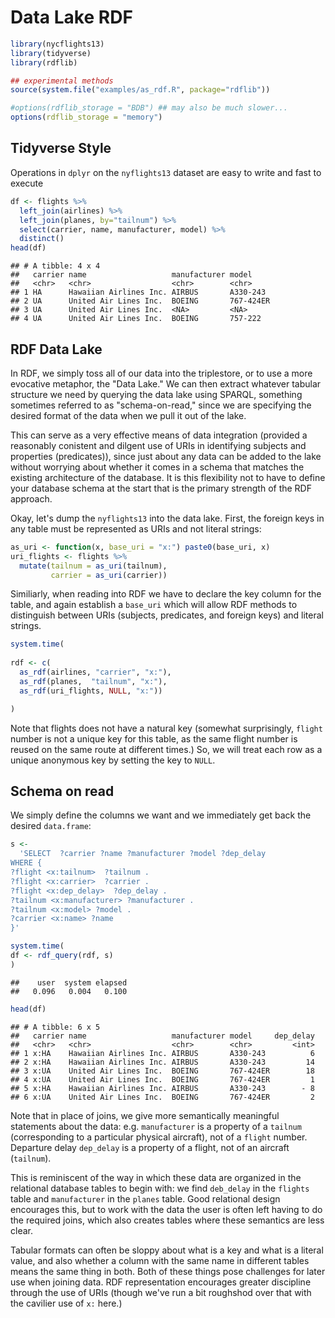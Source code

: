 Data Lake RDF
================

``` r
library(nycflights13)
library(tidyverse)
library(rdflib)

## experimental methods
source(system.file("examples/as_rdf.R", package="rdflib"))
```

``` r
#options(rdflib_storage = "BDB") ## may also be much slower...
options(rdflib_storage = "memory") 
```

Tidyverse Style
---------------

Operations in `dplyr` on the `nyflights13` dataset are easy to write and fast to execute

``` r
df <- flights %>% 
  left_join(airlines) %>%
  left_join(planes, by="tailnum") %>% 
  select(carrier, name, manufacturer, model) %>% 
  distinct()
head(df)
```

    ## # A tibble: 4 x 4
    ##   carrier name                   manufacturer model    
    ##   <chr>   <chr>                  <chr>        <chr>    
    ## 1 HA      Hawaiian Airlines Inc. AIRBUS       A330-243 
    ## 2 UA      United Air Lines Inc.  BOEING       767-424ER
    ## 3 UA      United Air Lines Inc.  <NA>         <NA>     
    ## 4 UA      United Air Lines Inc.  BOEING       757-222

RDF Data Lake
-------------

In RDF, we simply toss all of our data into the triplestore, or to use a more evocative metaphor, the "Data Lake." We can then extract whatever tabular structure we need by querying the data lake using SPARQL, something sometimes referred to as "schema-on-read," since we are specifying the desired format of the data when we pull it out of the lake.

This can serve as a very effective means of data integration (provided a reasonably conistent and dilgent use of URIs in identifying subjects and properties (predicates)), since just about any data can be added to the lake without worrying about whether it comes in a schema that matches the existing architecture of the database. It is this flexibility not to have to define your database schema at the start that is the primary strength of the RDF approach.

Okay, let's dump the `nyflights13` into the data lake. First, the foreign keys in any table must be represented as URIs and not literal strings:

``` r
as_uri <- function(x, base_uri = "x:") paste0(base_uri, x)
uri_flights <- flights %>% 
  mutate(tailnum = as_uri(tailnum),
         carrier = as_uri(carrier))
```

Similiarly, when reading into RDF we have to declare the key column for the table, and again establish a `base_uri` which will allow RDF methods to distinguish between URIs (subjects, predicates, and foreign keys) and literal strings.

``` r
system.time(
  
rdf <- c(
  as_rdf(airlines, "carrier", "x:"),
  as_rdf(planes,  "tailnum", "x:"),
  as_rdf(uri_flights, NULL, "x:"))

)
```

Note that flights does not have a natural key (somewhat surprisingly, `flight` number is not a unique key for this table, as the same flight number is reused on the same route at different times.) So, we will treat each row as a unique anonymous key by setting the key to `NULL`.

Schema on read
--------------

We simply define the columns we want and we immediately get back the desired `data.frame`:

``` r
s <- 
  'SELECT  ?carrier ?name ?manufacturer ?model ?dep_delay
WHERE {
?flight <x:tailnum>  ?tailnum .
?flight <x:carrier>  ?carrier .
?flight <x:dep_delay>  ?dep_delay .
?tailnum <x:manufacturer> ?manufacturer .
?tailnum <x:model> ?model .
?carrier <x:name> ?name
}'

system.time(
df <- rdf_query(rdf, s)
)
```

    ##    user  system elapsed 
    ##   0.096   0.004   0.100

``` r
head(df)
```

    ## # A tibble: 6 x 5
    ##   carrier name                   manufacturer model     dep_delay
    ##   <chr>   <chr>                  <chr>        <chr>         <int>
    ## 1 x:HA    Hawaiian Airlines Inc. AIRBUS       A330-243          6
    ## 2 x:HA    Hawaiian Airlines Inc. AIRBUS       A330-243         14
    ## 3 x:UA    United Air Lines Inc.  BOEING       767-424ER        18
    ## 4 x:UA    United Air Lines Inc.  BOEING       767-424ER         1
    ## 5 x:HA    Hawaiian Airlines Inc. AIRBUS       A330-243        - 8
    ## 6 x:UA    United Air Lines Inc.  BOEING       767-424ER         2

Note that in place of joins, we give more semantically meaningful statements about the data: e.g. `manufacturer` is a property of a `tailnum` (corresponding to a particular physical aircraft), not of a `flight` number. Departure delay `dep_delay` is a property of a flight, not of an aircraft (`tailnum`).

This is reminiscent of the way in which these data are organized in the relational database tables to begin with: we find `deb_delay` in the `flights` table and `manufacturer` in the `planes` table. Good relational design encourages this, but to work with the data the user is often left having to do the required joins, which also creates tables where these semantics are less clear.

Tabular formats can often be sloppy about what is a key and what is a literal value, and also whether a column with the same name in different tables means the same thing in both. Both of these things pose challenges for later use when joining data. RDF representation encourages greater discipline through the use of URIs (though we've run a bit roughshod over that with the cavilier use of `x:` here.)
